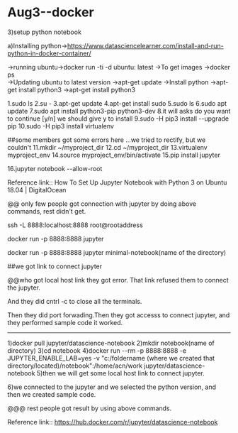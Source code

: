 # Aug3--docker

3)setup python notebook 

a)Installing python->https://www.datasciencelearner.com/install-and-run-python-in-docker-container/
 
->running ubuntu->docker run -ti -d ubuntu: latest 
->To get images ->docker ps  
->Updating ubuntu to latest version ->apt-get update 
->Install python ->apt-get install python3 
->apt-get install python3 

1.sudo ls 
2.su - 
3.apt-get update 
4.apt-get install sudo 
5.sudo ls 
6.sudo apt update 
7.sudo apt install python3-pip python3-dev 
8.it will asks do you want to continue [y/n] we should give y to install 
9.sudo -H pip3 install --upgrade pip 
10.sudo -H pip3 install virtualenv 

##some members got some errors here ...we tried to rectify, but we couldn't 
11.mkdir ~/myproject_dir 
12.cd ~/myproject_dir 
13.virtualenv myproject_env 
14.source myproject_env/bin/activate 
15.pip install jupyter 

16.jupyter notebook --allow-root 

Reference link:: How To Set Up Jupyter Notebook with Python 3 on Ubuntu 18.04 | DigitalOcean 

@@ only few people got connection with jupyter by  doing above commands, rest didn't get. 

ssh -L 8888:localhost:8888 root@rootaddress 

docker run -p 8888:8888 jupyter  

docker run -p  8888:8888 jupyter minimal-notebook(name of the directory) 

##we got link to connect jupyter  

@@who got local host link  they got error. That  link refused them to connect the jupyter. 

And they did cntrl -c to close all the terminals.  

Then they did port forwading.Then they got accesss to connect jupyter, and they performed sample code it worked. 

 

 

 

 
____________________________ 
1)docker pull jupyter/datascience-notebook 
2)mkdir notebook(name of directory) 
3)cd notebook 
4)docker run --rm -p 8888:8888 -e JUPYTER_ENABLE_LAB=yes -v "c:/foldername (where we created that directory/located)/notebook":/home/acn/work jupyter/datascience-notebook 
5)then we will get some local host link to connect jupyter. 

6)we connected to the jupyter and we selected  the python version, and then we created sample code. 

@@@ rest people got result by using above commands. 

 

Reference link::    https://hub.docker.com/r/jupyter/datascience-notebook 

 

 
 


 

 
